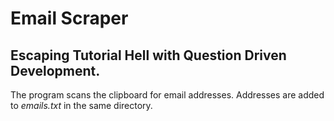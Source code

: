 # Email Scraper
## Escaping Tutorial Hell with Question Driven Development.

The program scans the clipboard for email addresses. Addresses are added to *emails.txt* in the same directory.
